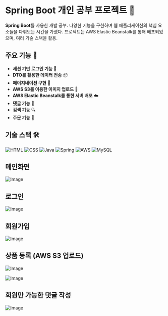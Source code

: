 # Spring Boot 개인 공부 프로젝트 🚀

 **Spring Boot**를 사용한 개발 공부. 다양한 기능을 구현하며 웹 애플리케이션의 핵심 요소들을 다뤄보는 시간을 가졌다. 프로젝트는 AWS Elastic Beanstalk를 통해 배포되었으며, 여러 기술 스택을 활용.

## 주요 기능 🔧

- **세션 기반 로그인 기능** 🔐
- **DTO를 활용한 데이터 전송** 📦
- **페이지네이션 구현** 📄
- **AWS S3를 이용한 이미지 업로드** 🌄
- **AWS Elastic Beanstalk를 통한 서버 배포** ☁️
- **댓글 기능** 💬
- **검색 기능** 🔍
- **주문 기능** 🛒

## 기술 스택 🛠️

![HTML](https://img.shields.io/badge/HTML-239120?style=for-the-badge&logo=html5&logoColor=white)
![CSS](https://img.shields.io/badge/CSS-239120?&style=for-the-badge&logo=css3&logoColor=white)
![Java](https://img.shields.io/badge/Java-ED8B00?style=for-the-badge&logo=openjdk&logoColor=white)
![Spring](https://img.shields.io/badge/Spring-6DB33F?style=for-the-badge&logo=spring&logoColor=white)
![AWS](https://img.shields.io/badge/AWS-232F3E?style=for-the-badge&logo=amazon-aws&logoColor=white)
![MySQL](https://img.shields.io/badge/MySQL-4479A1?style=for-the-badge&logo=mysql&logoColor=white)

## 메인화면
![Image](https://github.com/user-attachments/assets/23fd4ba6-3ff9-4e0a-a9d8-267040fe3a85)


## 로그인
![Image](https://github.com/user-attachments/assets/13cb0444-4b2a-4b88-b193-69c2cc7416d9)

## 회원가입
![Image](https://github.com/user-attachments/assets/78cb6e57-2674-4382-b11e-811ec04f898a)


## 상품 등록 (AWS S3 업로드)
![Image](https://github.com/user-attachments/assets/98735b9e-75a6-45f6-859a-2b83d71887a7)

![Image](https://github.com/user-attachments/assets/fe6c6ed3-f059-4ed4-bb70-c02b97017c84)


## 회원만 가능한 댓글 작성
![Image](https://github.com/user-attachments/assets/2ab646c1-44d6-4532-9fa1-931c50869ccb)
